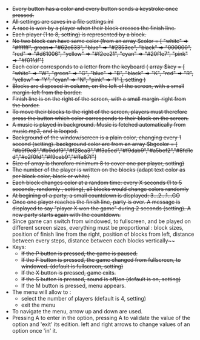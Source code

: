 - ~~Every button has a color and every button sends a keystroke once pressed.~~
- ~~All settings are saves in a file settings.ini~~
- ~~A race is won by a player when their block crosses the finish line.~~
- ~~Each player (1 to 8, setting) is represented by a block.~~
- ~~No two block can have same color (from an array $color = [ "white" => "#ffffff", green=> "#62c633", "blue" => "#2353ce", "black" => "000000", "red" => "#d61006", "yellow" => "#f2ee21", "cyan" => "#20f1e7", "pink" => "#f01fdf"]~~
- ~~Each color corresponds to a letter from the keyboard ( array $key = [ "white" => "W", "green" => "G", "blue" => "B", "black" => "K", "red" => "R", "yellow" => "Y", "cyan" => "N", "pink" => "I" ], setting )~~
- ~~Blocks are disposed in column, on the left of the screen, with a small margin-left from the border.~~
- ~~Finish line is on the right of the screen, with a small margin-right from the border.~~
- ~~To move their blocks to the right of the screen, players must therefore press the button which color corresponds to their block on the screen.~~
- ~~A music is played in background. Music is fetched automatically from music.mp3, and is looped.~~
- ~~Background of the window/screen is a plain color, changing every 1 second (setting). background color are from an array $bgcolor = [ "#b9f9e8","#b9ddf9","#f28ca3","#f3a5cd","#f9dab9","#a5bef2","#8fd1cd","#e2f0fd","#f9cab9","#ffa87f"]~~
- ~~Size of array is therefore minimum 8 to cover one per player, setting)~~
- ~~The number of the player is written on the blocks (adapt text color as per block color, black or white)~~
- ~~Each block changes color at a random time: every X seconds (1 to 5 seconds, randomly , setting), all blocks would change colors randomly~~
- ~~At begining of a party, a small countdown is displayed: 3...2...1...GO~~
- ~~Once one player reaches the finish line, party is over. A message is displayed to say "player X won the game" during 2 seconds (setting). A new party starts again with the countdown.~~
- Since game can switch from windowed, to fullscreen, and be played on different screen sizes, everything must be proportional : block sizes, position of finish line from the right, position of blocks from left, distance between every steps, distance between each blocks vertically~~
- Keys:
    * ~~If the P button is pressed, the game is paused.~~
    * ~~If the F button is pressed, the game changed from fullscreen, to windowed. (default is fullscreen, setting)~~
    * ~~If the X button is pressed, game exits.~~
    * ~~If the S button is pressed, sound is off/on (default is on, setting)~~
    * If the M button is pressed, menu appears.
- The menu will allow to :
    * select the number of players (default is 4, setting)
    * exit the menu
- To navigate the menu, arrow up and down are used. 
- Pressing A to enter in the option, pressing A to validate the value of the option and 'exit' its edition. left and right arrows to change values of an option once 'in' it.



